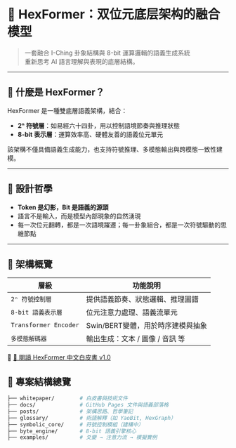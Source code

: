 # 🧬 HexFormer：双位元底层架构的融合模型

> 一套融合 I-Ching 卦象結構與 8-bit 運算邏輯的語義生成系統  
> 重新思考 AI 語言理解與表現的底層結構。

---

## 🌌 什麼是 HexFormer？

HexFormer 是一種雙底層語義架構，結合：

- **2ⁿ 符號層**：如易經六十四卦，用以控制語境節奏與推理狀態
- **8-bit 表示層**：運算效率高、硬體友善的語義位元單元

該架構不僅具備語義生成能力，也支持符號推理、多模態輸出與跨模態一致性建模。

---

## 🧠 設計哲學

- **Token 是幻影，Bit 是語義的源頭**
- 語言不是輸入，而是模型內部現象的自然湧現
- 每一次位元翻轉，都是一次語境躍遷；每一卦象組合，都是一次符號驅動的思維節點

---

## 📐 架構概覽

| 層級                  | 功能說明                           |
|-----------------------|------------------------------------|
| `2ⁿ 符號控制層`       | 提供語義節奏、狀態邏輯、推理圖譜   |
| `8-bit 語義表示層`    | 位元注意力處理、語義流單元         |
| `Transformer Encoder` | Swin/BERT變體，用於時序建模與抽象 |
| `多模態解碼器`         | 輸出生成：文本 / 圖像 / 音訊 等     |

📄 [📘 閱讀 HexFormer 中文白皮書 v1.0](./whitepaper/HexFormer_CN.md)

## 📁 專案結構總覽

```bash
├── whitepaper/        # 白皮書與技術文件
├── docs/              # GitHub Pages 文件與語義部落格
├── posts/             # 架構思路、哲學筆記
├── glossary/          # 術語解釋（如 YaoBit, HexGraph）
├── symbolic_core/     # 符號控制模組（建構中）
├── byte_engine/       # 8-bit 語義引擎核心
├── examples/          # 爻變 → 注意力流 → 模擬實例
